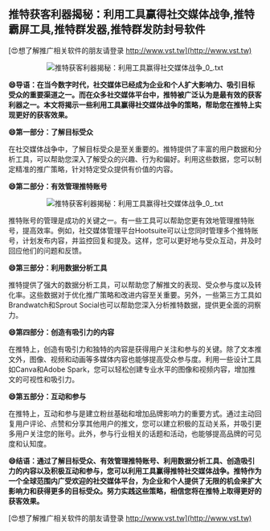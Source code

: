## **推特获客利器揭秘：利用工具赢得社交媒体战争,推特霸屏工具,推特群发器,推特群发防封号软件**

[😍想了解推广相关软件的朋友请登录 http://www.vst.tw](http://www.vst.tw)

 <center><img src="https://vst.tw/MP4/tuiguang/png/0.png" alt="推特获客利器揭秘：利用工具赢得社交媒体战争_0_.txt"></center>

**😄导语：在当今数字时代，社交媒体已经成为企业和个人扩大影响力、吸引目标受众的重要渠道之一。而在众多社交媒体平台中，推特被广泛认为是最有效的获客利器之一。本文将揭示一些利用工具赢得社交媒体战争的策略，帮助您在推特上实现更好的获客效果。**

**😄第一部分：了解目标受众**

在社交媒体战争中，了解目标受众是至关重要的。推特提供了丰富的用户数据和分析工具，可以帮助您深入了解受众的兴趣、行为和偏好。利用这些数据，您可以制定精准的推广策略，针对特定受众提供有价值的内容。

**😄第二部分：有效管理推特账号**

 <center><img src="https://vst.tw/MP4/tuiguang/png/0.png" alt="推特获客利器揭秘：利用工具赢得社交媒体战争_0_.txt"></center>

推特账号的管理是成功的关键之一。有一些工具可以帮助您更有效地管理推特账号，提高效率。例如，社交媒体管理平台Hootsuite可以让您同时管理多个推特账号，计划发布内容，并监控回复和提及。这样，您可以更好地与受众互动，并及时回应他们的问题和反馈。

**😄第三部分：利用数据分析工具**

推特提供了强大的数据分析工具，可以帮助您了解推文的表现、受众参与度以及转化率。这些数据对于优化推广策略和改进内容至关重要。另外，一些第三方工具如Brandwatch和Sprout Social也可以帮助您深入分析推特数据，提供更全面的洞察力。

**😄第四部分：创造有吸引力的内容**

在推特上，创造有吸引力和独特的内容是获得用户关注和参与的关键。除了文本推文外，图像、视频和动画等多媒体内容也能够提高受众参与度。利用一些设计工具如Canva和Adobe Spark，您可以轻松创建专业水平的图像和视频内容，增加推文的可视性和吸引力。

**😄第五部分：互动和参与**

在推特上，互动和参与是建立粉丝基础和增加品牌影响力的重要方式。通过主动回复用户评论、点赞和分享其他用户的推文，您可以建立积极的互动关系，并吸引更多用户关注您的账号。此外，参与行业相关的话题和活动，也能够提高品牌的可见度和认知度。

**😄结语：通过了解目标受众、有效管理推特账号、利用数据分析工具、创造吸引力的内容以及积极互动和参与，您可以利用工具赢得推特社交媒体战争。推特作为一个全球范围内广受欢迎的社交媒体平台，为企业和个人提供了无限的机会来扩大影响力和获得更多的目标受众。努力实践这些策略，相信您将在推特上取得更好的获客效果。**

[😍想了解推广相关软件的朋友请登录 http://www.vst.tw](http://www.vst.tw)



